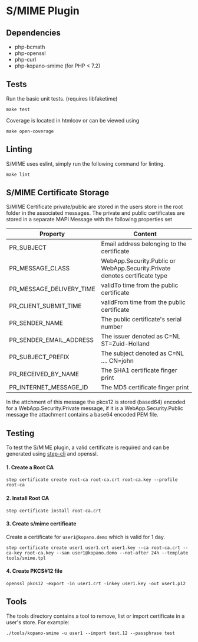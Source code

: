 # S/MIME Plugin

## Dependencies

* php-bcmath
* php-openssl
* php-curl
* php-kopano-smime (for PHP < 7.2)

## Tests

Run the basic unit tests. (requires libfaketime)

	make test

Coverage is located in htmlcov or can be viewed using

	make open-coverage

## Linting

S/MIME uses eslint, simply run the following command for linting.

	make lint

## S/MIME Certificate Storage

S/MIME Certificate private/public are stored in the users store in the root folder in the associated messages.
The private and public certificates are stored in a separate MAPI Message with the following properties set

Property                   | Content
-------------------------- | --------------------------------------------
PR_SUBJECT                 | Email address belonging to the certificate
PR_MESSAGE_CLASS           | WebApp.Security.Public or WebApp.Security.Private denotes certificate type
PR_MESSAGE_DELIVERY_TIME   | validTo time from the public certificate
PR_CLIENT_SUBMIT_TIME      | validFrom time from the public certificate
PR_SENDER_NAME             | The public certificate's serial number
PR_SENDER_EMAIL_ADDRESS    | The issuer denoted as C=NL ST=Zuid-Holland
PR_SUBJECT_PREFIX          | The subject denoted as C=NL .... CN=john
PR_RECEIVED_BY_NAME        | The SHA1 certificate finger print
PR_INTERNET_MESSAGE_ID     | The MD5 certificate finger print

In the attchment of this message the pkcs12 is stored (based64) encoded for a WebApp.Security.Private message,
   if it is a WebApp.Security.Public message the attachment contains a base64 encoded PEM file.

## Testing

To test the S/MIME plugin, a valid certificate is required and can be generated using [step-cli](https://github.com/smallstep/cli) and openssl.

#### 1. Create a Root CA

```
step certificate create root-ca root-ca.crt root-ca.key --profile root-ca
```

#### 2. Install Root CA

```
step certificate install root-ca.crt
```

#### 3. Create s/mime certificate

Create a certificate for `user1@kopano.demo` which is valid for 1 day.

```
step certificate create user1 user1.crt user1.key --ca root-ca.crt --ca-key root-ca.key --san user1@kopano.demo --not-after 24h --template tools/smime.tpl
```

#### 4. Create PKCS#12 file

```
openssl pkcs12 -export -in user1.crt -inkey user1.key -out user1.p12
```

## Tools

The tools directory contains a tool to remove, list or import certificate in a user's store. For example:

	./tools/kopano-smime -u user1 --import test.12 --passphrase test
